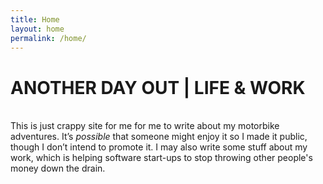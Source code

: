 ```yaml
---
title: Home
layout: home
permalink: /home/
---
```

# ANOTHER DAY OUT | LIFE & WORK

<br/>This is just crappy site for me for me to write about my motorbike adventures. It’s *possible* that someone might enjoy it so I made it public, though I don’t intend to promote it. I may also write some stuff about my work, which is helping software start-ups to stop throwing other people's money down the drain.   

